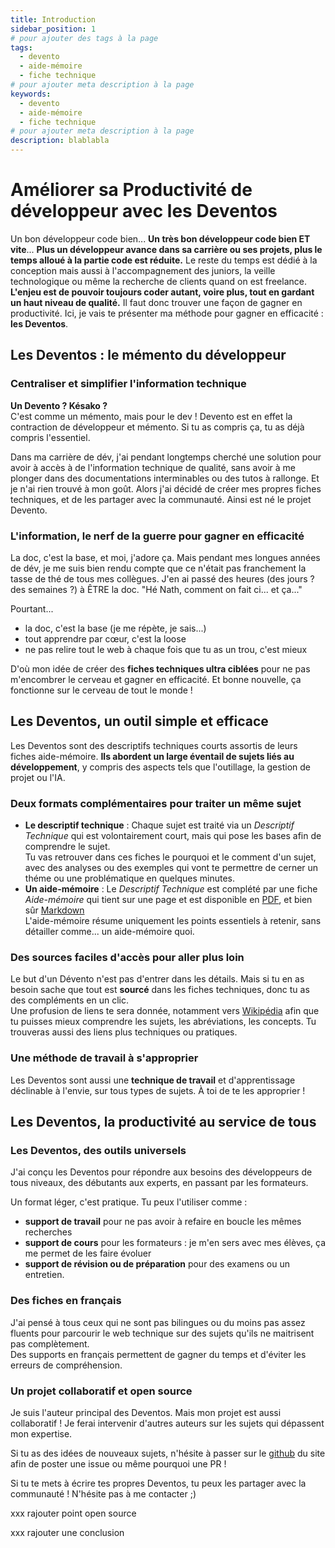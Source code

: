 ```yaml
---
title: Introduction
sidebar_position: 1
# pour ajouter des tags à la page
tags:
  - devento
  - aide-mémoire
  - fiche technique
# pour ajouter meta description à la page
keywords:
  - devento
  - aide-mémoire
  - fiche technique
# pour ajouter meta description à la page
description: blablabla
---
```


# Améliorer sa Productivité de développeur avec les Deventos

Un bon développeur code bien... **Un très bon développeur code bien ET vite**...
**Plus un développeur avance dans sa carrière ou ses projets, plus le temps alloué à la partie code est réduite.** Le reste du temps est dédié à la conception mais aussi à l'accompagnement des juniors, la veille technologique ou même la recherche de clients quand on est freelance.
**L'enjeu est de pouvoir toujours coder autant, voire plus, tout en gardant un haut niveau de qualité.** Il faut donc trouver une façon de gagner en productivité.
Ici, je vais te présenter ma méthode pour gagner en efficacité : **les Deventos**.

## Les Deventos : le mémento du développeur

### Centraliser et simplifier l'information technique

**Un Devento ? Késako ?**  
C'est comme un mémento, mais pour le dev !
Devento est en effet la contraction de développeur et mémento.
Si tu as compris ça, tu as déjà compris l'essentiel.

Dans ma carrière de dév, j'ai pendant longtemps cherché une solution pour avoir à accès à de l'information technique de qualité, sans avoir à me plonger dans des documentations interminables ou des tutos à rallonge.
Et je n'ai rien trouvé à mon goût. Alors j'ai décidé de créer mes propres fiches techniques, et de les partager avec la communauté.
Ainsi est né le projet Devento.

### L'information, le nerf de la guerre pour gagner en efficacité

La doc, c'est la base, et moi, j'adore ça. Mais pendant mes longues années de dév, je me suis bien rendu compte que ce n'était pas franchement la tasse de thé de tous mes collègues.
J'en ai passé des heures (des jours ? des semaines ?) à ÊTRE la doc.
"Hé Nath, comment on fait ci... et ça..."

Pourtant...

- la doc, c'est la base (je me répète, je sais...)
- tout apprendre par cœur, c'est la loose
- ne pas relire tout le web à chaque fois que tu as un trou, c'est mieux

D'où mon idée de créer des **fiches techniques ultra ciblées** pour ne pas m'encombrer le cerveau et gagner en efficacité.
Et bonne nouvelle, ça fonctionne sur le cerveau de tout le monde !

## Les Deventos, un outil simple et efficace

Les Deventos sont des descriptifs techniques courts assortis de leurs fiches aide-mémoire.
**Ils abordent un large éventail de sujets liés au développement**, y compris des aspects tels que l'outillage, la gestion de projet ou l'IA.

### Deux formats complémentaires pour traiter un même sujet

- **Le descriptif technique** : Chaque sujet est traité via un _Descriptif Technique_ qui est volontairement court, mais qui pose les bases afin de comprendre le sujet.  
  Tu vas retrouver dans ces fiches le pourquoi et le comment d'un sujet, avec des analyses ou des exemples qui vont te permettre de cerner un théme ou une problématique en quelques minutes.
- **Un aide-mémoire** : Le _Descriptif Technique_ est complété par une fiche _Aide-mémoire_ qui tient sur une page et est disponible en [PDF](https://fr.wikipedia.org/wiki/Portable_Document_Format), et bien sûr [Markdown](https://fr.wikipedia.org/wiki/Markdown)  
  L'aide-mémoire résume uniquement les points essentiels à retenir, sans détailler comme... un aide-mémoire quoi.

### Des sources faciles d'accès pour aller plus loin

Le but d'un Dévento n'est pas d'entrer dans les détails. Mais si tu en as besoin sache que tout est **sourcé** dans les fiches techniques, donc tu as des compléments en un clic.  
Une profusion de liens te sera donnée, notamment vers [Wikipédia](https://fr.wikipedia.org/) afin que tu puisses mieux comprendre les sujets, les abréviations, les concepts. Tu trouveras aussi des liens plus techniques ou pratiques.

### Une méthode de travail à s'approprier

Les Deventos sont aussi une **technique de travail** et d'apprentissage déclinable à l'envie, sur tous types de sujets. À toi de te les approprier !

## Les Deventos, la productivité au service de tous

### Les Deventos, des outils universels

J'ai conçu les Deventos pour répondre aux besoins des développeurs de tous niveaux, des débutants aux experts, en passant par les formateurs.

Un format léger, c'est pratique. Tu peux l'utiliser comme :

- **support de travail** pour ne pas avoir à refaire en boucle les mêmes recherches
- **support de cours** pour les formateurs : je m'en sers avec mes élèves, ça me permet de les faire évoluer
- **support de révision ou de préparation** pour des examens ou un entretien.

### Des fiches en français

J'ai pensé à tous ceux qui ne sont pas bilingues ou du moins pas assez fluents pour parcourir le web technique sur des sujets qu'ils ne maitrisent pas complètement.  
Des supports en français permettent de gagner du temps et d'éviter les erreurs de compréhension.

### Un projet collaboratif et open source

Je suis l'auteur principal des Deventos. Mais mon projet est aussi collaboratif ! Je ferai intervenir d'autres auteurs sur les sujets qui dépassent mon expertise.

Si tu as des idées de nouveaux sujets, n'hésite à passer sur le [github](https://github.com/Nathaniel-Vaur-Henel/nathaniel-vaur-henel.github.io) du site afin de poster une issue ou même pourquoi une PR !

Si tu te mets à écrire tes propres Deventos, tu peux les partager avec la communauté ! N'hésite pas à me contacter ;)

xxx rajouter point open source

xxx rajouter une conclusion
